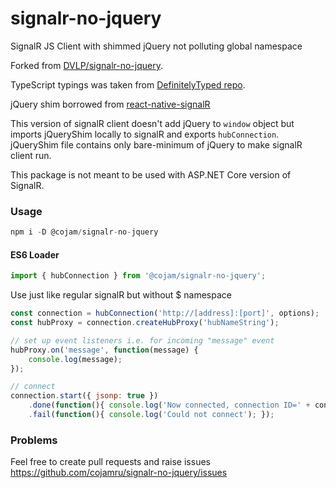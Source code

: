 # signalr-no-jquery

SignalR JS Client with shimmed jQuery not polluting global namespace

Forked from [DVLP/signalr-no-jquery](https://github.com/DVLP/signalr-no-jquery).

TypeScript typings was taken from [DefinitelyTyped repo](https://github.com/DefinitelyTyped/DefinitelyTyped/tree/master/types/signalr).

jQuery shim borrowed from [react-native-signalR](https://github.com/olofd/react-native-signalr)

This version of signalR client doesn't add jQuery to `window` object but imports jQueryShim locally to signalR and exports `hubConnection`. jQueryShim file contains only bare-minimum of jQuery to make signalR client run.

This package is not meant to be used with ASP.NET Core version of SignalR.

### Usage

```js
npm i -D @cojam/signalr-no-jquery
```

#### ES6 Loader

```js
import { hubConnection } from '@cojam/signalr-no-jquery';
```

Use just like regular signalR but without $ namespace

```js
const connection = hubConnection('http://[address]:[port]', options);
const hubProxy = connection.createHubProxy('hubNameString');

// set up event listeners i.e. for incoming "message" event
hubProxy.on('message', function(message) {
    console.log(message);
});

// connect
connection.start({ jsonp: true })
	.done(function(){ console.log('Now connected, connection ID=' + connection.id); })
	.fail(function(){ console.log('Could not connect'); });

```
### Problems

Feel free to create pull requests and raise issues https://github.com/cojamru/signalr-no-jquery/issues
